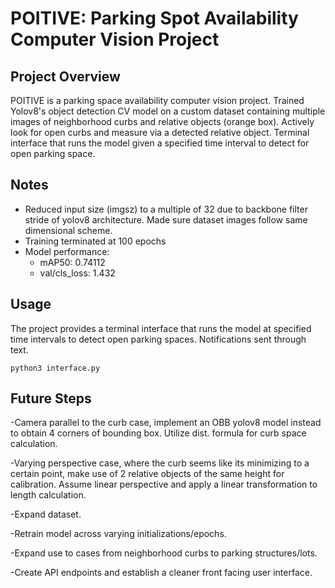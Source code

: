 # POITIVE: Parking Spot Availability Computer Vision Project

## Project Overview
POITIVE is a parking space availability computer vision project. 
Trained Yolov8's object detection CV model on a custom dataset containing multiple images of neighborhood curbs and relative objects (orange box). Actively look for open curbs and measure via a detected relative object. Terminal interface that runs the model given a specified time interval to detect for open parking space. 

## Notes
- Reduced input size (imgsz) to a multiple of 32 due to backbone filter stride of yolov8 architecture. Made sure dataset images follow same dimensional scheme.
- Training terminated at 100 epochs
- Model performance:
  - mAP50: 0.74112
  - val/cls_loss: 1.432

## Usage
The project provides a terminal interface that runs the model at specified time intervals to detect open parking spaces. Notifications sent through text.
```
python3 interface.py
```


## Future Steps
-Camera parallel to the curb case, implement an OBB yolov8 model instead to obtain 4 corners of bounding box. Utilize dist. formula for curb space calculation. 

-Varying perspective case, where the curb seems like its minimizing to a certain point, make use of 2 relative objects of the same height for calibration. Assume linear perspective and apply a linear transformation to length calculation. 

-Expand dataset. 

-Retrain model across varying initializations/epochs. 

-Expand use to cases from neighborhood curbs to parking structures/lots. 

-Create API endpoints and establish a cleaner front facing user interface. 
